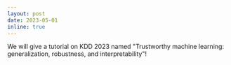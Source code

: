 ```yaml
---
layout: post
date: 2023-05-01
inline: true
---
```


We will give a tutorial on KDD 2023 named "Trustworthy machine learning: generalization, robustness, and interpretability"! 